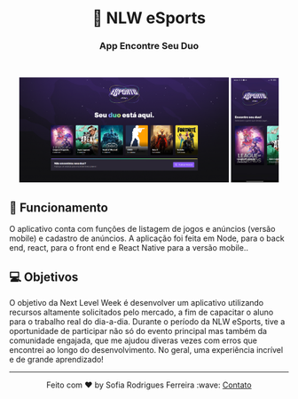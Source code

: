 <h1 align="center">
    🚀 NLW eSports
</h1>

<h3 align="center">App Encontre Seu Duo</h3>

<br>

<p align="center">
  <img alt="Preview" src="PC.png" width="75%">
  <img alt="Preview" src="Mobile.jpeg" width="17.25%">
</p>

## 🚀 Funcionamento

O aplicativo conta com funções de listagem de jogos e anúncios (versão mobile) e cadastro de anúncios. A aplicação foi feita em Node, para o back end, react, para o front end e React Native para a versão mobile..

## 💻 Objetivos

O objetivo da Next Level Week é desenvolver um aplicativo utilizando recursos altamente solicitados pelo mercado, a fim de capacitar o aluno para o trabalho real do dia-a-dia. Durante o período da NLW eSports, tive a oportunidade de participar não só do evento principal mas também da comunidade engajada, que me ajudou diveras vezes com erros que encontrei ao longo do desenvolvimento. No geral, uma experiência incrível e de grande aprendizado!

---

<p align="center">Feito com ♥ by Sofia Rodrigues Ferreira :wave: <a href="https://www.linkedin.com/in/sofiarodfer/">Contato</a></p>

